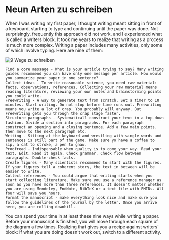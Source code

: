 
# Neun Arten zu schreiben

When I was writing my first paper, I thought writing meant sitting in front of a keyboard, starting to type and continuing until the paper was done. Not surprisingly, frequently this approach did not work, and I experienced what is called a writers block. It took me years to realize that writing as a process is much more complex. Writing a paper includes many activities, only some of which involve typing. Here are nine of them:

![9 Wege zu schreiben](writing_modes.png)

    Find a core message - What is your article trying to say? Many writing guides recommend you can have only one message per article. How would you summarize your paper in one sentence?
    Collect ideas - To write reasonable science, you need raw material: facts, observations, references. Collecting your raw material means reading literature, reviewing your own notes and brainstorming points you could write.
    Freewriting - A way to generate text from scratch. Set a timer to 10 minutes. Start writing. Do not stop before time runs out. Freewriting means you write a lot of crap. You probably will anyway. But Freewriting gets you through the crap stage faster.
    Structure paragraphs - Systematicall construct your text in a top-down fashion. Divide a section into paragraphs. For each paragraph construct an opening and a closing sentence. Add a few main points. Then move to the next paragraph etc.
    Writing - Sitting at the keyboard and wrestling with single words and sentences is still part of the game. Make sure yo have a coffee to sip, a cat to stroke, a pen to gnaw.
    Proofread - Indispensable when quality is to come your way. Read your text. Edit. Read it again. Check grammar. Check flow between paragraphs. Double-check facts.
    Create figures - Many scientists recommend to start with the figures. If your figures tell a coherent story, the text in between will be easier to write.
    Collect references - You could argue that writing starts when you start collecting literature. Make sure you use a reference manager as soon as you have more than three references. It doesn't matter whether you are using Mendeley, EndNote, BibTeX or a text file with PMIDs. All four will save you hours.
    Format the manuscript - make everything look nice and make sure you follow the guidelines of the journal by the letter. Once you arrive here, you are rolling downhill.

You can spend your time in at least these nine ways while writing a paper. Before your manuscript is finished, you will move through each square of the diagram a few times. Realizing that gives you a recipe against writers' block: If what you are doing doesn't work out, switch to a different activity.
